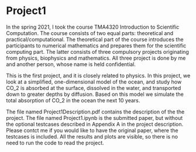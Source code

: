 # Project1

In the spring 2021, I took the course TMA4320 Introduction to Scientific Computation. The course consists of two equal parts: theoretical and practical/computational. The theoretical part of the course introduces the participants to numerical mathematics and prepares them for the scientific computing part. The latter consists of three compulsory projects originating from physics, biophysics and mathematics. All three project is done by me and another person, whose name is held confidential. 

This is the first project, and it is closely related to physics. In this project, we look at a simplified, one-dimensional model of the ocean, and study how CO_2 is
absorbed at the surface, dissolved in the water, and transported down to greater depths by diffusion. Based on this model we simulate the total absorption of CO_2 in the ocean the next 10 years. 

The file named Project1Description.pdf contains the description of the the project.
The file named Project1.ipynb is the submitted paper, but without the optional testcases described in Appendix A in the project description. Please contct me if you would like to have the original paper, where the testcases is included. All the results and plots are visible, so there is no need to run the code to read the project. 
